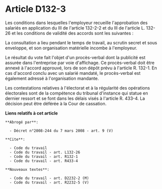 # Article D132-3

Les conditions dans lesquelles l'employeur recueille l'approbation des salariés en application du III de l'article 132-2-2 et
du III de l'article L. 132-26 et les conditions de validité des accords sont les suivantes :

La consultation a lieu pendant le temps de travail, au scrutin secret et sous enveloppe, et son organisation matérielle
incombe à l'employeur.

Le résultat du vote fait l'objet d'un procès-verbal dont la publicité est assurée dans l'entreprise par voie d'affichage. Ce
procès-verbal doit être annexé à l'accord approuvé, lors de son dépôt prévu à l'article R. 132-1. En cas d'accord conclu avec
un salarié mandaté, le procès-verbal est également adressé à l'organisation mandante.

Les contestations relatives à l'électorat et à la régularité des opérations électorales sont de la compétence du tribunal
d'instance qui statue en dernier ressort et se font dans les délais visés à l'article R. 433-4. La décision peut être déférée
à la Cour de cassation.

**Liens relatifs à cet article**

	**Abrogé par**:

	  - Décret n°2008-244 du 7 mars 2008 - art. 9 (V)

	**Cite**:

	  - Code du travail
	  - Code du travail - art. L132-26
	  - Code du travail - art. R132-1
	  - Code du travail - art. R433-4

	**Nouveaux textes**:

	  - Code du travail - art. D2232-2 (M)
	  - Code du travail - art. R2232-5 (V)
